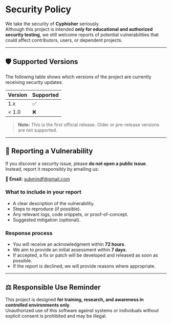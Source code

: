 # Security Policy

We take the security of **Cyphisher** seriously.  
Although this project is intended **only for educational and authorized security testing**, we still welcome reports of potential vulnerabilities that could affect contributors, users, or dependent projects.

---

## 🛡 Supported Versions

The following table shows which versions of the project are currently receiving security updates:

| Version | Supported          |
| ------- | ------------------ |
| 1.x     | :white_check_mark: |
| < 1.0   | :x:                |

> **Note:** This is the first official release. Older or pre-release versions are not supported.

---

## 📢 Reporting a Vulnerability

If you discover a security issue, please **do not open a public issue**.  
Instead, report it responsibly by emailing us:

**📧 Email:** [submindf@gmail.com](mailto:submindf@gmail.com)

### What to include in your report
- A clear description of the vulnerability.  
- Steps to reproduce (if possible).  
- Any relevant logs, code snippets, or proof-of-concept.  
- Suggested mitigation (optional).

### Response process
- You will receive an acknowledgment within **72 hours**.  
- We aim to provide an initial assessment within **7 days**.  
- If accepted, a fix or patch will be developed and released as soon as possible.  
- If the report is declined, we will provide reasons where appropriate.

---

## ⚖ Responsible Use Reminder

This project is designed **for training, research, and awareness in controlled environments only**.  
Unauthorized use of this software against systems or individuals without explicit consent is prohibited and may be illegal.
